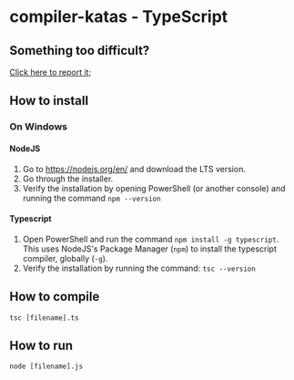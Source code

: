 # compiler-katas - TypeScript

## Something too difficult?

[Click here to report it](issues/new?title=TypeScript/[file]%20too%20Hard!);

## How to install

### On Windows

#### NodeJS
1. Go to https://nodejs.org/en/ and download the LTS version.
2. Go through the installer.
3. Verify the installation by opening PowerShell (or another console) and running the command `npm --version`

#### Typescript
1. Open PowerShell and run the command `npm install -g typescript`. This uses NodeJS's Package Manager (`npm`) to install the typescript compiler, globally (`-g`).
2. Verify the installation by running the command: `tsc --version`

## How to compile

```
tsc [filename].ts
```

## How to run

```
node [filename].js
```


